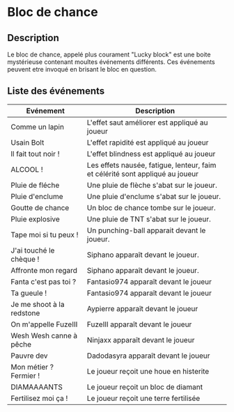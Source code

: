 # Bloc de chance 

## Description
Le bloc de chance, appelé plus courament "Lucky block" est une boite mystérieuse contenant moultes événements différents.
Ces événements peuvent etre invoqué en brisant le bloc en question.

## Liste des événements 
| Evénement | Description | 
| --- | --- | 
| Comme un lapin | L'effet saut améliorer est appliqué au joueur | 
| Usain Bolt | L'effet rapidité est appliqué au joueur |
| Il fait tout noir ! | L'effet blindness est appliqué au joueur | 
| ALCOOL ! | Les effets nausée, fatigue, lenteur, faim et célérité sont appliqué au joueur | 
| Pluie de fléche | Une pluie de flèche s'abat sur le joueur. | 
| Pluie d'enclume | Une pluie d'enclume s'abat sur le joueur. |
| Goutte de chance | Un bloc de chance tombe sur le joueur. |
| Pluie explosive | Une pluie de TNT s'abat sur le joueur. | 
| Tape moi si tu peux ! | Un punching-ball apparait devant le joueur. | 
| J'ai touché le chèque ! | Siphano apparaît devant le joueur. | 
| Affronte mon regard | Siphano apparaît devant le joueur. | 
| Fanta c'est pas toi ? | Fantasio974 apparaît devant le joueur | 
| Ta gueule ! | Fantasio974 apparaît devant le joueur | 
| Je me shoot à la redstone | Aypierre apparaît devant le joueur | 
| On m'appelle FuzeIII | FuzeIII apparaît devant le joueur | 
| Wesh Wesh canne à pêche | Ninjaxx apparaît devant le joueur | 
| Pauvre dev | Dadodasyra apparaît devant le joueur | 
| Mon métier ? Fermier ! | Le joueur reçoit une houe en histerite | 
| DIAMAAAANTS | Le joueur reçoit un bloc de diamant | 
| Fertilisez moi ça ! | Le joueur reçoit une terre fertilisée | 

